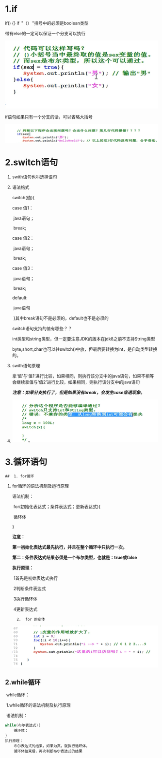 # 1.if

if() {}    if ''（）''括号中的必须是boolean类型



带有else的一定可以保证一个分支可以执行

![image-20200910184609408](./picture/image-20200910184609408.png)

if语句如果只有一个分支的话，可以省略大括号

![image-20200910191948721](./picture/image-20200910191948721.png)

# 2.switch语句

   1. swith语句也叫选择语句

   2. 语法格式

      switch(值){

      case 值1：

      ​			java语句；

      ​			break;

      case 值2：

      ​			java语句；

      ​			break;

      case 值3：

      ​			java语句；

      ​			break;

      default:

      ​			java语句

      ​	}其中break语句不是必须的，default也不是必须的

      switch语句支持的值有哪些？？

      int类型和string类型，但一定要注意JDK的版本在jdk8之前不支持String类型

      byte,short,char也可以往switch()中放，但最后要转换为int，是自动类型转换的。

3. swith语句原理

   拿‘值’与‘值1’进行比较，如果相同，则执行该分支中的java语句，如果不相等会继续拿值与‘值2’进行比较，如果相同，则执行该分支中的java语句

   ***注意：如果分支执行了，但是如果没有break，会发生case穿透现象。***

   

4. ![image-20200910230311056](./picture/image-20200910230311056.png)

# 3.循环语句

	## 	1. for循环

   1. for循环的语法机制及运行原理

      语法机制：

      

      ​	for(初始化表达式；条件表达式；更新表达式){

      ​	循环体

      }

      **注意：**

      ​	**第一初始化表达式最先执行，并且在整个循环中只执行一次。**

      ​	**第二：条件表达式结果必须是一个布尔类型，也就是：true或false**

      **执行原理：**

      ​	1首先是初始表达式执行

      ​	2判断条件表达式

      ​	3执行循环体

      ​	4更新表达式

			2.  for 的变体

       

      
      
      
      
      
      
       ![image-20200911104120950](./picture/image-20200911104120950.png)

## 2.while循环

​	while循环：

​			1.while循环的语法机制及执行原理

​					语法机制：

```java
while(布尔表达式){
    循环体；
}
执行原理：
    布尔表达式的结果，如果为真，就执行循环体，
    循环体结束后，再次判断布尔表达式的结果
    
```




